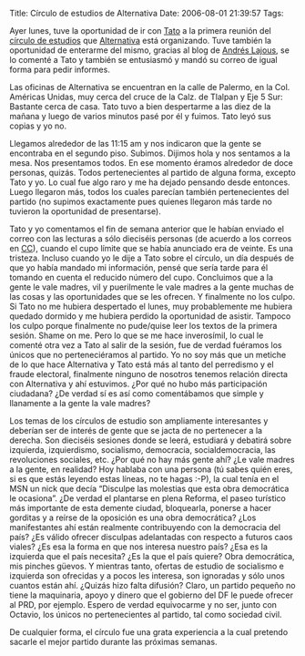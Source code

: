 Title: Círculo de estudios de Alternativa
Date: 2006-08-01 21:39:57
Tags: 

<p>Ayer lunes, tuve la oportunidad de ir con <a target="_blank" href="http://www.tacvbo.net">Tato</a> a la primera reunión del <a target="_blank" href="http://www.alternativadf.org.mx/j/index.php?option=com_content&amp;task=view&amp;id=308&amp;Itemid=4">círculo de estudios</a> que <a target="_blank" href="http://www.alternativa.org.mx">Alternativa</a> está organizando. Tuve también la oportunidad de enterarme del mismo, gracias al blog de <a target="_blank" href="http://andreslajous.blogs.com">Andrés Lajous</a>, se lo comenté a Tato y también se entusiasmó y mandó su correo de igual forma para pedir informes.</p>

<p>Las oficinas de Alternativa se encuentran en la calle de Palermo, en la Col. Américas Unidas, muy cerca del cruce de la Calz. de Tlalpan y Eje 5 Sur: Bastante cerca de casa. Tato tuvo a bien despertarme a las diez de la mañana y luego de varios minutos pasé por él y fuimos. Tato leyó sus copias y yo no.</p>

<p>Llegamos alrededor de las 11:15 am y nos indicaron que la gente se encontraba en el segundo piso. Subimos. Dijimos hola y nos sentamos a la mesa. Nos presentamos todos. En ese momento éramos alrededor de doce personas, quizás. Todos pertenecientes al partido de alguna forma, excepto Tato y yo. Lo cual fue algo raro y me ha dejado pensando desde entonces. Luego llegaron más, todos los cuales parecían también pertenecientes del partido (no supimos exactamente pues quienes llegaron más tarde no tuvieron la oportunidad de presentarse).</p>

<p>Tato y yo comentamos el fin de semana anterior que le habían enviado el correo con las lecturas a sólo dieciséis personas (de acuerdo a los correos en <a target="_blank" href="http://en.wikipedia.org/wiki/Carbon_copy">CC</a>), cuando el cupo límite que se había anunciado era de veinte. Es una tristeza. Incluso cuando yo le dije a Tato sobre el círculo, un día después de que yo había mandado mi información, pensé que sería tarde para él tomando en cuenta el reducido número del cupo. Concluimos que a la gente le vale madres, vil y puerilmente le vale madres a la gente muchas de las cosas y las oportunidades que se les ofrecen. Y finalmente no los culpo. Si Tato no me hubiera despertado el lunes, muy probablemente me hubiera quedado dormido y me hubiera perdido la oportunidad de asistir. Tampoco los culpo porque finalmente no pude/quise leer los textos de la primera sesión. Shame on me. Pero lo que se me hace inverosímil, lo cual le comenté otra vez a Tato al salir de la sesión, fue de verdad fuéramos los únicos que no perteneciéramos al partido. Yo no soy más que un metiche de lo que hace Alternativa y Tato está más al tanto del perredismo y el fraude electoral, finalmente ninguno de nosotros tenemos relación directa con Alternativa y ahí estuvimos. ¿Por qué no hubo más participación ciudadana? ¿De verdad sí es así como comentábamos que simple y llanamente a la gente la vale madres?</p>

<p>Los temas de los círculos de estudio son ampliamente interesantes y deberían ser de interés de gente que se jacta de no pertenecer a la derecha. Son dieciséis sesiones donde se leerá, estudiará y debatirá sobre izquierda, izquierdismo, socialismo, democracia, socialdemocracia, las revoluciones sociales, etc. ¿Por qué no hay más gente ahí? ¿Le vale madres a la gente, en realidad? Hoy hablaba con una persona (tú sabes quién eres, si es que estás leyendo estas líneas, no te hagas :-P), la cual tenía en el MSN un nick que decía &#8220;Disculpe las molestias que esta obra democrática le ocasiona&#8221;. ¿De verdad el plantarse en plena Reforma, el paseo turístico más importante de esta demente ciudad, bloquearla, ponerse a hacer gorditas y a reírse de la oposición es una obra democrática? ¿Los manifestantes ahí están realmente contribuyendo con la democracia del país? ¿Es válido ofrecer disculpas adelantadas con respecto a futuros caos viales? ¿Es esa la forma en que nos interesa nuestro país? ¿Esa es la izquierda que el país necesita? ¿Es la que el país quiere? Obra democrática, mis pinches güevos. Y mientras tanto, ofertas de estudio de socialismo e izquierda son ofrecidas y a pocos les interesa, son ignoradas y sólo unos cuantos están ahí. ¿Quizás hizo falta difusión? Claro, un partido pequeño no tiene la maquinaria, apoyo y dinero que el gobierno del DF le puede ofrecer al PRD, por ejemplo. Espero de verdad equivocarme y no ser, junto con Octavio, los únicos no pertenecientes al partido, tal como sociedad civil.</p>

<p>De cualquier forma, el círculo fue una grata experiencia a la cual pretendo sacarle el mejor partido durante las próximas semanas.</p>
